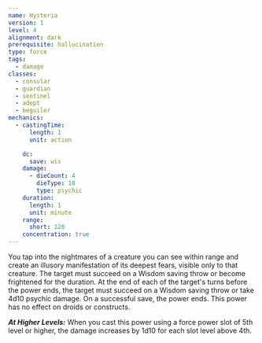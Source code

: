 ```yaml
---
name: Hysteria
version: 1
level: 4
alignment: dark
prerequisite: hallucination
type: force
tags:
  - damage
classes:
  - consular
  - guardian
  - sentinel
  - adept
  - beguiler
mechanics:
  - castingTime:
      length: 1
      unit: action

    dc:
      save: wis
    damage:
      - dieCount: 4
        dieType: 10
        type: psychic
    duration:
      length: 1
      unit: minute
    range:
      short: 120
    concentration: true
---
```

You tap into the nightmares of a creature you can see within range and create an illusory manifestation of its deepest fears, visible only to that creature. The target must succeed on a Wisdom saving throw or become frightened for the duration. At the end of each of the target's turns before the power ends, the target must succeed on a Wisdom saving throw or take 4d10 psychic damage. On a successful save, the power ends. This power has no effect on droids or constructs.

***__At Higher Levels__:*** When you cast this power using a force power slot of 5th level or higher, the damage increases by 1d10 for each slot level above 4th.
    